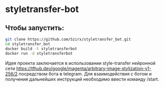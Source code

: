 # styletransfer-bot

## Чтобы запустить: 
```bash
git clone https://github.com/Szirx/styletransfer_bot.git
cd styletransfer_bot
docker build -t styletransferbot
docker run -d styletransferbot
```

Идея проекта заключается в использовании style-transfer нейронной сети https://tfhub.dev/google/magenta/arbitrary-image-stylization-v1-256/2 посредством бота в telegram. Для взаимодействия с ботом и получения дальнейших инструкций необходимо ввести команду /start.  
